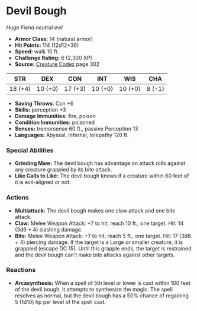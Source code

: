 # Devil Bough

*Huge* *Fiend* *neutral evil*

- **Armor Class:** 14 (natural armor)
- **Hit Points:** 114 (12d12+36)
- **Speed:** walk 10 ft.
- **Challenge Rating:** 6 (2,300 XP)
- **Source:** [Creature Codex](https://koboldpress.com/kpstore/product/creature-codex-for-5th-edition-dnd) page 302

| STR | DEX | CON | INT | WIS | CHA |
| --- | --- | --- | --- | --- | --- |
| 18 (+4) | 10 (+0) | 17 (+3) | 10 (+0) | 10 (+0) | 8 (-1) |

- **Saving Throws**: Con +6
- **Skills:** perception +3
- **Damage Immunities:** fire, poison
- **Condition Immunities:** poisoned
- **Senses:** tremorsense 60 ft., passive Perception 13
- **Languages:** Abyssal, Infernal, telepathy 120 ft.

### Special Abilities

- **Grinding Maw:** The devil bough has advantage on attack rolls against any creature grappled by its bite attack.
- **Like Calls to Like:** The devil bough knows if a creature within 60 feet of it is evil-aligned or not.

### Actions

- **Multiattack:** The devil bough makes one claw attack and one bite attack.
- **Claw:** Melee Weapon Attack: +7 to hit, reach 10 ft., one target. Hit: 14 (3d6 + 4) slashing damage.
- **Bite:** Melee Weapon Attack: +7 to hit, reach 5 ft., one target. Hit: 17 (3d8 + 4) piercing damage. If the target is a Large or smaller creature, it is grappled (escape DC 15). Until this grapple ends, the target is restrained and the devil bough can't make bite attacks against other targets.

### Reactions

- **Arcasynthesis:** When a spell of 5th level or lower is cast within 100 feet of the devil bough, it attempts to synthesize the magic. The spell resolves as normal, but the devil bough has a 50% chance of regaining 5 (1d10) hp per level of the spell cast.


